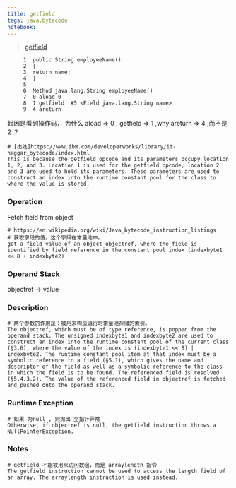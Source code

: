 ```yaml
---
title: getfield
tags: java,bytecode
notebook: 
---
```



> [getfield](https://docs.oracle.com/javase/specs/jvms/se6/html/Instructions2.doc5.html)



```
     1	public String employeeName()
     2	{
     3	return name;
     4	}
     5	 
     6	Method java.lang.String employeeName()
     7	0 aload_0
     8	1 getfield  #5 <Field java.lang.String name>
     9	4 areturn
```

起因是看到操作码， 为什么 aload => 0 , getfield => 1 ,why areturn => 4 ,而不是 2 ？

```
# [出处]https://www.ibm.com/developerworks/library/it-haggar_bytecode/index.html
This is because the getfield opcode and its parameters occupy location 1, 2, and 3. Location 1 is used for the getfield opcode, location 2 and 3 are used to hold its parameters. These parameters are used to construct an index into the runtime constant pool for the class to where the value is stored.
```

### Operation


Fetch field from object

```
# https://en.wikipedia.org/wiki/Java_bytecode_instruction_listings
# 获取字段的值。这个字段在常量池中。
get a field value of an object objectref, where the field is identified by field reference in the constant pool index (indexbyte1 << 8 + indexbyte2)
```


### Operand Stack

objectref → value	

### Description

```
# 两个参数的作用是：被用来构造运行时常量池存储的索引。
The objectref, which must be of type reference, is popped from the operand stack. The unsigned indexbyte1 and indexbyte2 are used to construct an index into the runtime constant pool of the current class (§3.6), where the value of the index is (indexbyte1 << 8) | indexbyte2. The runtime constant pool item at that index must be a symbolic reference to a field (§5.1), which gives the name and descriptor of the field as well as a symbolic reference to the class in which the field is to be found. The referenced field is resolved (§5.4.3.2). The value of the referenced field in objectref is fetched and pushed onto the operand stack.
```

### Runtime Exception

```
# 如果 为null , 则抛出 空指针异常
Otherwise, if objectref is null, the getfield instruction throws a NullPointerException.
```

### Notes
```
# getfield 不能被用来访问数组，而是 arraylength 指令
The getfield instruction cannot be used to access the length field of an array. The arraylength instruction is used instead.
```
